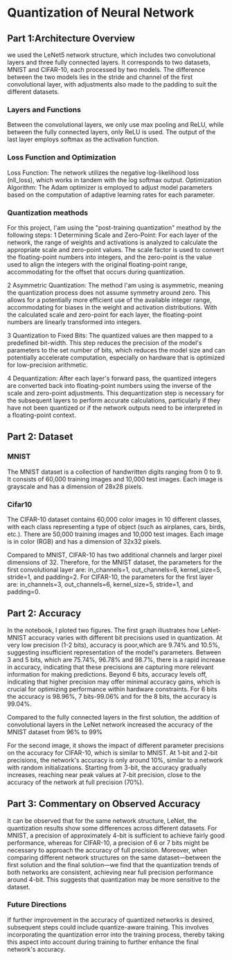 # Quantization of Neural Network

## Part 1:Architecture Overview

we used the LeNet5 network structure, which includes two convolutional layers and three fully connected layers. It corresponds to two datasets, MNIST and CIFAR-10, each processed by two models. The difference between the two models lies in the stride and channel of the first convolutional layer, with adjustments also made to the padding to suit the different datasets.

### Layers and Functions

Between the convolutional layers, we only use max pooling and ReLU, while between the fully connected layers, only ReLU is used. The output of the last layer employs softmax as the activation function.

### Loss Function and Optimization
Loss Function: The network utilizes the negative log-likelihood loss (nll_loss), which works in tandem with the log softmax output. 
Optimization Algorithm: The Adam optimizer is employed to adjust model parameters based on the computation of adaptive learning rates for each parameter. 

### Quantization meathods
For this project, I'am using the "post-training quantization" meathod by the following steps:
1 Determining Scale and Zero-Point: For each layer of the network, the range of weights and activations is analyzed to calculate the appropriate scale and zero-point values. The scale factor is used to convert the floating-point numbers into integers, and the zero-point is the value used to align the integers with the original floating-point range, accommodating for the offset that occurs during quantization.

2 Asymmetric Quantization: The method I'am using is asymmetric, meaning the quantization process does not assume symmetry around zero. This allows for a potentially more efficient use of the available integer range, accommodating for biases in the weight and activation distributions. With the calculated scale and zero-point for each layer, the floating-point numbers are linearly transformed into integers.

3 Quantization to Fixed Bits: The quantized values are then mapped to a predefined bit-width. This step reduces the precision of the model's parameters to the set number of bits, which reduces the model size and can potentially accelerate computation, especially on hardware that is optimized for low-precision arithmetic.

4 Dequantization: After each layer's forward pass, the quantized integers are converted back into floating-point numbers using the inverse of the scale and zero-point adjustments. This dequantization step is necessary for the subsequent layers to perform accurate calculations, particularly if they have not been quantized or if the network outputs need to be interpreted in a floating-point context.

## Part 2: Dataset
### MNIST
The MNIST dataset is a collection of handwritten digits ranging from 0 to 9. It consists of 60,000 training images and 10,000 test images. Each image is grayscale and has a dimension of 28x28 pixels.
### Cifar10
The CIFAR-10 dataset contains 60,000 color images in 10 different classes, with each class representing a type of object (such as airplanes, cars, birds, etc.). There are 50,000 training images and 10,000 test images. Each image is in color (RGB) and has a dimension of 32x32 pixels.

Compared to MNIST, CIFAR-10 has two additional channels and larger pixel dimensions of 32. Therefore, for the MNIST dataset, the parameters for the first convolutional layer are: in_channels=1, out_channels=6, kernel_size=5, stride=1, and padding=2. For CIFAR-10, the parameters for the first layer are: in_channels=3, out_channels=6, kernel_size=5, stride=1, and padding=0.

## Part 2: Accuracy
In the notebook, I ploted two figures. The first graph illustrates how LeNet-MNIST accuracy varies with different bit precisions used in quantization. At very low precision (1-2 bits), accuracy is poor,which are 9.74% and 10.5%,  suggesting insufficient representation of the model's parameters. Between 3 and 5 bits, which are 75.74%,  96.78% and 98.7%, there is a rapid increase in accuracy, indicating that these precisions are capturing more relevant information for making predictions. Beyond 6 bits, accuracy levels off, indicating that higher precision may offer minimal accuracy gains, which is crucial for optimizing performance within hardware constraints. For 6 bits the accuracy is 98.96%, 7 bits-99.06% and for the 8 bits, the accuracy is 99.04%.

Compared to the fully connected layers in the first solution, the addition of convolutional layers in the LeNet network increased the accuracy of the MNIST dataset from 96% to 99%

For the second image, it shows the impact of different parameter precisions on the accuracy for CIFAR-10, which is similar to MNIST. At 1-bit and 2-bit precisions, the network's accuracy is only around 10%, similar to a network with random initializations. Starting from 3-bit, the accuracy gradually increases, reaching near peak values at 7-bit precision, close to the accuracy of the network at full precision (70%).


## Part 3: Commentary on Observed Accuracy 

It can be observed that for the same network structure, LeNet, the quantization results show some differences across different datasets. For MNIST, a precision of approximately 4-bit is sufficient to achieve fairly good performance, whereas for CIFAR-10, a precision of 6 or 7 bits might be necessary to approach the accuracy of full precision. Moreover, when comparing different network structures on the same dataset—between the first solution and the final solution—we find that the quantization trends of both networks are consistent, achieving near full precision performance around 4-bit. This suggests that quantization may be more sensitive to the dataset.

### Future Directions

If further improvement in the accuracy of quantized networks is desired, subsequent steps could include quantize-aware training. This involves incorporating the quantization error into the training process, thereby taking this aspect into account during training to further enhance the final network's accuracy.